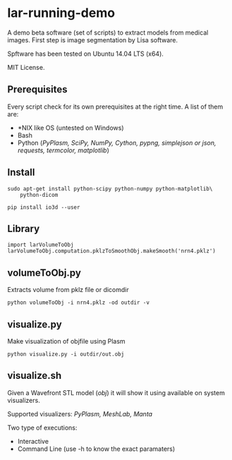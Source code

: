 lar-running-demo
=============

A demo beta software (set of scripts) to extract models from medical images.
First step is image segmentation by Lisa software.

Spftware has been tested on Ubuntu 14.04 LTS (x64).

MIT License.

Prerequisites
-------------
Every script check for its own prerequisites at the right time.
A list of them are:

* *NIX like OS (untested on Windows)
* Bash
* Python (*PyPlasm, SciPy, NumPy, Cython, pypng, simplejson or json, requests, termcolor, matplotlib*)


Install 
-------

    sudo apt-get install python-scipy python-numpy python-matplotlib\
        python-dicom

    pip install io3d --user

Library
-------

    import larVolumeToObj
    larVolumeToObj.computation.pklzToSmoothObj.makeSmooth('nrn4.pklz')


volumeToObj.py
-------------

Extracts volume from pklz file or dicomdir

    python volumeToObj -i nrn4.pklz -od outdir -v


visualize.py
------------

Make visualization of objfile using Plasm

    python visualize.py -i outdir/out.obj

visualize.sh
-------------
Given a Wavefront STL model (*obj*) it will show it using available on system visualizers.

Supported visualizers: *PyPlasm, MeshLab, Manta*

Two type of executions:

* Interactive
* Command Line (use -h to know the exact paramaters)
